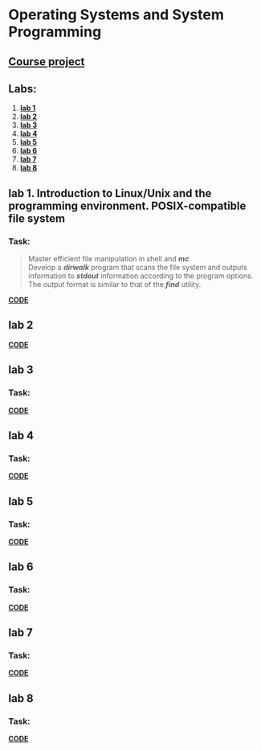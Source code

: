 
# Operating Systems and System Programming

## **[Course project](https://github.com/amor0009/BSUIR/tree/7d17177f60ff5895d47f0e94e8238ae2c17f9e01/osisp/LUKYANOV_OSISP_prj_2024)**

## Labs:
1. **[lab 1](https://github.com/amor0009/BSUIR/tree/875d08bee90b3312f2bd7be3ccf78046acaaf4ea/osisp/lab1)**
2. **[lab 2](https://github.com/amor0009/BSUIR/tree/b287b24cc9fac4a58cabbac2769aa0cf473a07de/osisp/lab2)**
3. **[lab 3](https://github.com/amor0009/BSUIR/tree/20f0615638f9ad7a288fdffb4d7785e65e18fdd8/osisp/lab3)**
4. **[lab 4](https://github.com/amor0009/BSUIR/tree/fed5da45ff8282d7fded7cf133140f4cb6da3058/osisp/lab4)**
5. **[lab 5](https://github.com/amor0009/BSUIR/tree/e015a7b9355f48277509498485ff70b2b6d955b1/osisp/lab5)**
6. **[lab 6](https://github.com/amor0009/BSUIR/tree/3393b70818cda26873bd2a31084ae4a806fe269a/osisp/lab6)**
7. **[lab 7](https://github.com/amor0009/BSUIR/tree/30f3dc62073ac00874dffc2223580b59a880a686/osisp/lab7)**
8. **[lab 8](https://github.com/amor0009/BSUIR/tree/3d08011d11c5443d4902e76769b78259242151de/osisp/lab8)**

## lab 1. Introduction to Linux/Unix and the programming environment. POSIX-compatible file system
### Task: 
> Master efficient file manipulation in shell and ***mc***.<br>
> Develop a ***dirwalk*** program that scans the file system and outputs information to ***stdout*** information according to the program options.<br>
> The output format is similar to that of the ***find*** utility.<br>

**[CODE](https://github.com/amor0009/BSUIR/tree/2a3a7017dfc71d88d84775382c6a4ce619350b59/osisp/lab1)**

## lab 2 


**[CODE](https://github.com/amor0009/BSUIR/tree/b287b24cc9fac4a58cabbac2769aa0cf473a07de/osisp/lab2)**

## lab 3 
### Task: 


**[CODE](https://github.com/amor0009/BSUIR/tree/20f0615638f9ad7a288fdffb4d7785e65e18fdd8/osisp/lab3)**

## lab 4 
### Task: 


**[CODE](https://github.com/amor0009/BSUIR/tree/fed5da45ff8282d7fded7cf133140f4cb6da3058/osisp/lab4)**

## lab 5 
### Task: 


**[CODE](https://github.com/amor0009/BSUIR/tree/e015a7b9355f48277509498485ff70b2b6d955b1/osisp/lab5)**

## lab 6 
### Task: 


**[CODE](https://github.com/amor0009/BSUIR/tree/3393b70818cda26873bd2a31084ae4a806fe269a/osisp/lab6)**

## lab 7 
### Task: 


**[CODE](https://github.com/amor0009/BSUIR/tree/30f3dc62073ac00874dffc2223580b59a880a686/osisp/lab7)**

## lab 8 
### Task: 


**[CODE](https://github.com/amor0009/BSUIR/tree/3d08011d11c5443d4902e76769b78259242151de/osisp/lab8)**

